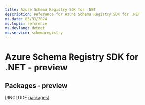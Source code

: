 ```yaml
---
title: Azure Schema Registry SDK for .NET
description: Reference for Azure Schema Registry SDK for .NET
ms.date: 05/31/2024
ms.topic: reference
ms.devlang: dotnet
ms.service: schemaregistry
---
```

# Azure Schema Registry SDK for .NET - preview
## Packages - preview
[!INCLUDE [packages](schema-registry-index.md)]